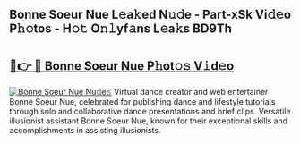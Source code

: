 ## Bonne Soeur Nue L𝚎a𝚔ed N𝚞𝚍e - Part-xSk Vi𝚍𝚎o P𝚑𝚘tos - H𝚘𝚝 O𝚗𝚕yf𝚊ns L𝚎a𝚔s BD9Th

# <h2><a href="http://kfbbz1.oniu.top/?m=Bonne+Soeur+Nue">🔗👉 🔴 Bonne Soeur Nue P𝚑ot𝚘𝚜 V𝚒d𝚎o</a></h2>

[![Bonne Soeur Nue Nu𝚍e𝚜](https://i.imgur.com/0qMVB7G.gif)](http://kfbbz1.oniu.top/?m=Bonne+Soeur+Nue)
Virtual dance creator and web entertainer Bonne Soeur Nue, celebrated for publishing dance and lifestyle tutorials through solo and collaborative dance presentations and brief clips. Versatile illusionist assistant Bonne Soeur Nue, known for their exceptional skills and accomplishments in assisting illusionists.  
